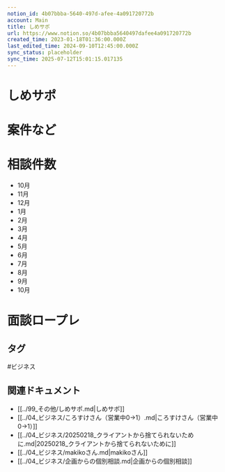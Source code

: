```yaml
---
notion_id: 4b07bbba-5640-497d-afee-4a091720772b
account: Main
title: しめサポ
url: https://www.notion.so/4b07bbba5640497dafee4a091720772b
created_time: 2023-01-18T01:36:00.000Z
last_edited_time: 2024-09-10T12:45:00.000Z
sync_status: placeholder
sync_time: 2025-07-12T15:01:15.017135
---
```

# しめサポ

# 案件など
# 相談件数
  - 10月
  - 11月
  - 12月
  - 1月
  - 2月
  - 3月
  - 4月
  - 5月
  - 6月
  - 7月
  - 8月
  - 9月
  - 10月
# 面談ロープレ

## タグ

#ビジネス 

## 関連ドキュメント

- [[../99_その他/しめサポ.md|しめサポ]]
- [[../04_ビジネス/ころすけさん（営業中0→1）.md|ころすけさん（営業中0→1）]]
- [[../04_ビジネス/20250218_クライアントから捨てられないために.md|20250218_クライアントから捨てられないために]]
- [[../04_ビジネス/makikoさん.md|makikoさん]]
- [[../04_ビジネス/企画からの個別相談.md|企画からの個別相談]]
